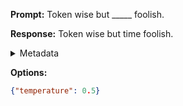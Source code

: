 **Prompt:**
Token wise but _____ foolish.

**Response:**
Token wise but time foolish.

<details><summary>Metadata</summary>

- Duration: 577 ms
- Datetime: 2023-09-02T22:18:45.610608
- Model: gpt-3.5-turbo-0613

</details>

**Options:**
```json
{"temperature": 0.5}
```

